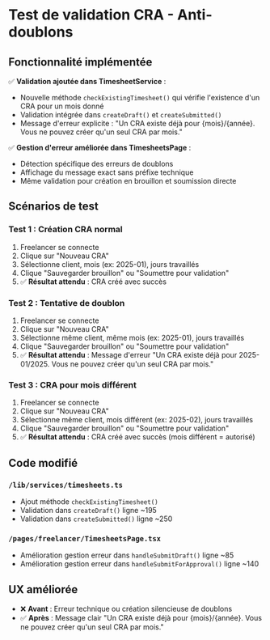 # Test de validation CRA - Anti-doublons

## Fonctionnalité implémentée

✅ **Validation ajoutée dans TimesheetService** :
- Nouvelle méthode `checkExistingTimesheet()` qui vérifie l'existence d'un CRA pour un mois donné
- Validation intégrée dans `createDraft()` et `createSubmitted()`
- Message d'erreur explicite : "Un CRA existe déjà pour {mois}/{année}. Vous ne pouvez créer qu'un seul CRA par mois."

✅ **Gestion d'erreur améliorée dans TimesheetsPage** :
- Détection spécifique des erreurs de doublons
- Affichage du message exact sans préfixe technique
- Même validation pour création en brouillon et soumission directe

## Scénarios de test

### Test 1 : Création CRA normal
1. Freelancer se connecte
2. Clique sur "Nouveau CRA"
3. Sélectionne client, mois (ex: 2025-01), jours travaillés
4. Clique "Sauvegarder brouillon" ou "Soumettre pour validation"
5. ✅ **Résultat attendu** : CRA créé avec succès

### Test 2 : Tentative de doublon
1. Freelancer se connecte
2. Clique sur "Nouveau CRA"
3. Sélectionne même client, même mois (ex: 2025-01), jours travaillés
4. Clique "Sauvegarder brouillon" ou "Soumettre pour validation"
5. ✅ **Résultat attendu** : Message d'erreur "Un CRA existe déjà pour 2025-01/2025. Vous ne pouvez créer qu'un seul CRA par mois."

### Test 3 : CRA pour mois différent
1. Freelancer se connecte
2. Clique sur "Nouveau CRA"
3. Sélectionne même client, mois différent (ex: 2025-02), jours travaillés
4. Clique "Sauvegarder brouillon" ou "Soumettre pour validation"
5. ✅ **Résultat attendu** : CRA créé avec succès (mois différent = autorisé)

## Code modifié

### `/lib/services/timesheets.ts`
- Ajout méthode `checkExistingTimesheet()`
- Validation dans `createDraft()` ligne ~195
- Validation dans `createSubmitted()` ligne ~250

### `/pages/freelancer/TimesheetsPage.tsx`
- Amélioration gestion erreur dans `handleSubmitDraft()` ligne ~85
- Amélioration gestion erreur dans `handleSubmitForApproval()` ligne ~140

## UX améliorée
- ❌ **Avant** : Erreur technique ou création silencieuse de doublons
- ✅ **Après** : Message clair "Un CRA existe déjà pour {mois}/{année}. Vous ne pouvez créer qu'un seul CRA par mois."